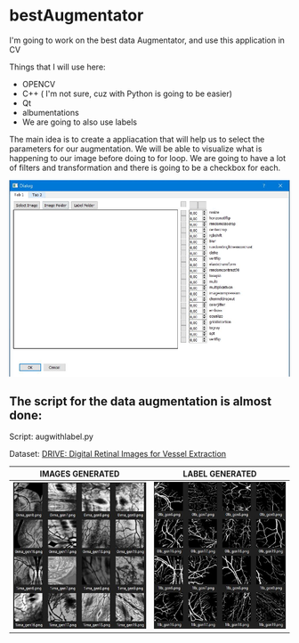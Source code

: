 # bestAugmentator

I'm going to work on the best data Augmentator, and use this application in CV

Things that I will use here:
* OPENCV
* C++ ( I'm not sure, cuz with Python is going to be easier)
* Qt
* albumentations
* We are going to also use labels

The main idea is to create a appliacation that will help us to select the parameters for our augmentation. 
We will be able to visualize what is happening to our image before doing to for loop. We are going to have a lot of filters and transformation and there is going 
to be a checkbox for each.

![](res/res20211118.JPG)


## The script for the data augmentation is almost done:


Script: augwithlabel.py

Dataset: [DRIVE: Digital Retinal Images for Vessel Extraction](https://drive.grand-challenge.org/)

IMAGES   GENERATED         |  LABEL GENERATED
:-------------------------:|:-------------------------:
![](res/img.JPG)           |  ![](res/lbel.JPG)



